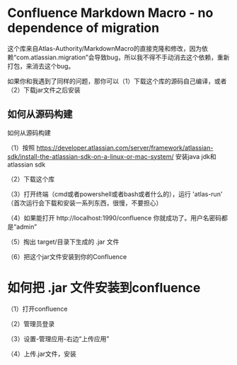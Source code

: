 Confluence Markdown Macro - no dependence of migration
========================

这个库来自Atlas-Authority/MarkdownMacro的直接克隆和修改，因为依赖“com.atlassian.migration”会导致bug，所以我不得不手动消去这个依赖，重新打包，来消去这个bug。

如果你和我遇到了同样的问题，那你可以（1）下载这个库的源码自己编译，或者（2）下载jar文件之后安装

## 如何从源码构建

如何从源码构建

（1）按照 https://developer.atlassian.com/server/framework/atlassian-sdk/install-the-atlassian-sdk-on-a-linux-or-mac-system/ 安装java jdk和 atlassian sdk

（2）下载这个库

（3）打开终端（cmd或者powershell或者bash或者什么的），运行 'atlas-run' （首次运行会下载和安装一系列东西，很慢，不要担心）

（4）如果能打开  http://localhost:1990/confluence 你就成功了。用户名密码都是“admin”

（5）掏出 target/目录下生成的 .jar 文件

（6）把这个jar文件安装到你的Confluence

# 如何把 .jar 文件安装到confluence

（1）打开confluence

（2）管理员登录

（3）设置-管理应用-右边“上传应用”

（4）上传.jar文件，安装

